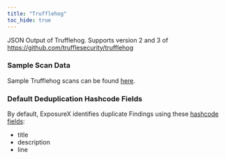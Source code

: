 ```yaml
---
title: "Trufflehog"
toc_hide: true
---
```

JSON Output of Trufflehog. Supports version 2 and 3 of https://github.com/trufflesecurity/trufflehog

### Sample Scan Data
Sample Trufflehog scans can be found [here](https://github.com/ExposureX/django-ExposureX/tree/master/unittests/scans/trufflehog).

### Default Deduplication Hashcode Fields
By default, ExposureX identifies duplicate Findings using these [hashcode fields](https://docs.exposurex.com/en/working_with_findings/finding_deduplication/about_deduplication/):

- title
- description
- line
